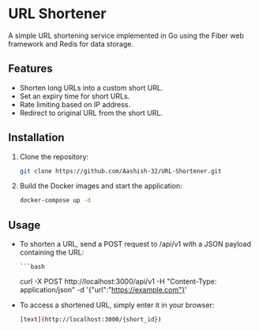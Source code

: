 # URL Shortener

A simple URL shortening service implemented in Go using the Fiber web framework and Redis for data storage.

## Features

- Shorten long URLs into a custom short URL.
- Set an expiry time for short URLs.
- Rate limiting based on IP address.
- Redirect to original URL from the short URL.

## Installation

1. Clone the repository:

   ```bash
   git clone https://github.com/Aashish-32/URL-Shortener.git 

2. Build the Docker images and start the application:

     ```bash
   docker-compose up -d

## Usage

- To shorten a URL, send a POST request to /api/v1 with a JSON payload containing the URL:

      ```bash
   curl -X POST http://localhost:3000/api/v1 -H "Content-Type: application/json" -d '{"url":"https://example.com"}'

- To access a shortened URL, simply enter it in your browser:
    ```bash
   [text](http://localhost:3000/{short_id})

 

